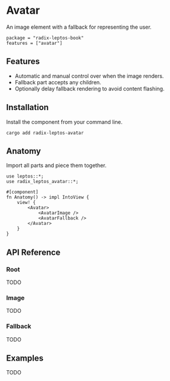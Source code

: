 # Avatar

An image element with a fallback for representing the user.

```toml,trunk
package = "radix-leptos-book"
features = ["avatar"]
```

## Features

-   Automatic and manual control over when the image renders.
-   Fallback part accepts any children.
-   Optionally delay fallback rendering to avoid content flashing.

## Installation

Install the component from your command line.

```shell
cargo add radix-leptos-avatar
```

## Anatomy

Import all parts and piece them together.

```rust,ignore
use leptos::*;
use radix_leptos_avatar::*;

#[component]
fn Anatomy() -> impl IntoView {
    view! {
        <Avatar>
            <AvatarImage />
            <AvatarFallback />
        </Avatar>
    }
}
```

## API Reference

### Root

TODO

### Image

TODO

### Fallback

TODO

## Examples

TODO
